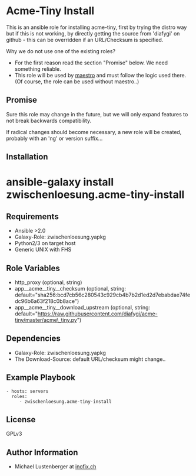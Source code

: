 Acme-Tiny Install
=================

This is an ansible role for installing acme-tiny, first by trying the distro way but if this is not working, by directly getting the source from 'diafygi' on github - this can be overridden if an URL/Checksum is specified.

Why we do not use one of the existing roles?

* For the first reason read the section "Promise" below. We need something reliable.
* This role will be used by [maestro](https://github.com/inofix/maestro) and must follow the logic used there. (Of course, the role can be used without maestro..)

Promise
-------

Sure this role may change in the future, but we will only expand features to not break backwards compatibility.

If radical changes should become necessary, a new role will be created, probably with an 'ng' or version suffix...

Installation
------------

 # ansible-galaxy install zwischenloesung.acme-tiny-install

Requirements
------------

* Ansible >2.0
* Galaxy-Role: zwischenloesung.yapkg
* Python2/3 on target host
* Generic UNIX with FHS

Role Variables
--------------

* http\_proxy (optional, string)
* app\_\_acme\_\_tiny\_\_checksum (optional, string: default="sha256:bcd7cb56c280543c929cb4b7b2d1ed2d7ebabdae74fedc96b6a63f218c0b8ace")
* app\_\_acme\_\_tiny\_\_download\_upstream (optional, string: default="https://raw.githubusercontent.com/diafygi/acme-tiny/master/acme\_tiny.py")

Dependencies
------------

* Galaxy-Role: zwischenloesung.yapkg
* The Download-Source: default URL/checksum might change..

Example Playbook
----------------

    - hosts: servers
      roles:
         - zwischenloesung.acme-tiny-install

License
-------

GPLv3

Author Information
------------------

* Michael Lustenberger at [inofix.ch](http://www.inofix.ch)
